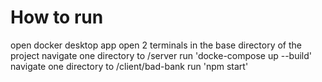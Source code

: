 # How to run

open docker desktop app
open 2 terminals in the base directory of the project
navigate one directory to /server
  run 'docke-compose up --build'
navigate one directory to /client/bad-bank
  run 'npm start'

